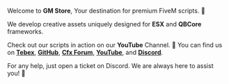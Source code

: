 Welcome to **GM Store**,
Your destination for premium FiveM scripts. 🌱

We develop creative assets uniquely designed for **ESX** and **QBCore** frameworks.

Check out our scripts in action on our **YouTube** Channel. 🍃
You can find us on **[Tebex](https://ariagm.tebex.io/)**, **[GitHub](https://github.com/gm-store)**, **[Cfx Forum](https://forum.cfx.re/u/aria_gm/activity/topics)**, **[YouTube](https://www.youtube.com/channel/UCmTvhHUusCdLZUhjTq2aH7w)**, and **[Discord](https://discord.gg/jFgvjQBv9W)**.

For any help, just open a ticket on Discord.
We are always here to assist you! 🌊
